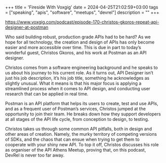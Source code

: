 +++
title = 'Fireside With Voxgig'
date = 2024-04-25T21:02:59+03:00
tags = ["speaking", "apis", "software", "meetups", "devrel"]
description =  ""
+++

https://www.voxgig.com/podcast/episode-170-christos-gkoros-repeat-api-designer-at-postman

Who said building robust, production grade APIs had to be hard? As we hope for all technology, the creation and design of APIs has only become easier and more accessible over time. This is due in part to today’s wonderful guest, Christos Gkoros, and his work at Postman as an API designer.

Christos comes from a software engineering background and he speaks to us about his journey to his current role. As it turns out, API Designer isn’t just his job description, it’s his job title, something he acknowledges as slightly unusual. What it means is that his major focus is applying a streamlined process when it comes to API design, and conducting user research that can be applied in real time.

Postman is an API platform that helps its users to create, test and use APIs, and as a frequent user of Postman’s services, Christos jumped at the opportunity to join their team. He breaks down how they support developers at all stages of the API life cycle, from conception to design, to testing.

Christos takes us through some common API pitfalls, both in design and other areas of creation. Namely, the murky territory of competing versions of SDKs, and the chaos that can ensue when trying to get them to cooperate with your shiny new API. To top it off, Christos discusses his role as organiser of the API Athens Meetup, proving that, on this podcast, DevRel is never too far away.
